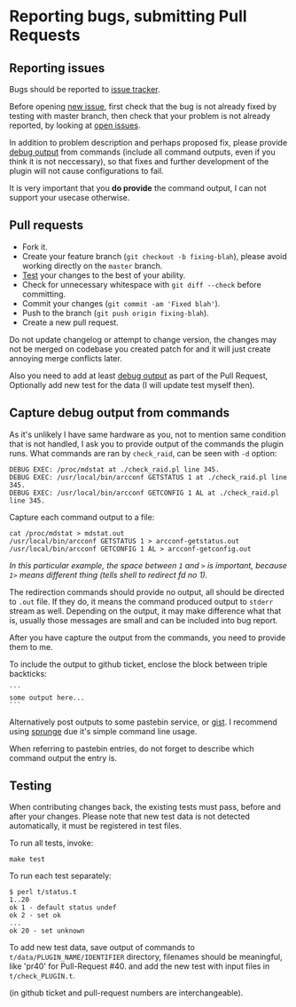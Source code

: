 # Reporting bugs, submitting Pull Requests

## Reporting issues

Bugs should be reported to [issue tracker](https://github.com/glensc/nagios-plugin-check_raid/issues).

Before opening [new issue](https://github.com/glensc/nagios-plugin-check_raid/issues/new), first check that the bug is not already fixed by testing with master branch, then check that your problem is not already reported, by looking at [open issues](https://github.com/glensc/nagios-plugin-check_raid/issues?state=open).

In addition to problem description and perhaps proposed fix, please provide [debug output](#capture-debug-output-from-commands) from commands (include all command outputs, even if you think it is not neccessary), so that fixes and further development of the plugin will not cause configurations to fail.

It is very important that you **do provide** the command output, I can not support your usecase otherwise.

## Pull requests

- Fork it.
- Create your feature branch (`git checkout -b fixing-blah`), please avoid working directly on the `master` branch.
- [Test](#testing) your changes to the best of your ability.
- Check for unnecessary whitespace with `git diff --check` before committing.
- Commit your changes (`git commit -am 'Fixed blah'`).
- Push to the branch (`git push origin fixing-blah`).
- Create a new pull request.

Do not update changelog or attempt to change version, the changes may not be merged on codebase you created patch for and it will just create annoying merge conflicts later.

Also you need to add at least [debug output](#capture-debug-output-from-commands) as part of the Pull Request, Optionally add new test for the data (I will update test myself then).

## Capture debug output from commands

As it's unlikely I have same hardware as you, not to mention same condition that is not handled, I ask you to provide output of the commands the plugin runs.
What commands are ran by `check_raid`, can be seen with `-d` option:

    DEBUG EXEC: /proc/mdstat at ./check_raid.pl line 345.
    DEBUG EXEC: /usr/local/bin/arcconf GETSTATUS 1 at ./check_raid.pl line 345.
    DEBUG EXEC: /usr/local/bin/arcconf GETCONFIG 1 AL at ./check_raid.pl line 345.

Capture each command output to a file:

    cat /proc/mdstat > mdstat.out
    /usr/local/bin/arcconf GETSTATUS 1 > arcconf-getstatus.out
    /usr/local/bin/arcconf GETCONFIG 1 AL > arcconf-getconfig.out

*In this particular example, the space between `1` and `>` is important, because `1>` means different thing (tells shell to redirect fd no 1).*

The redirection commands should provide no output, all should be directed to `.out` file.
If they do, it means the command produced output to `stderr` stream as well.
Depending on the output, it may make difference what that is,
usually those messages are small and can be included into bug report.

After you have capture the output from the commands, you need to provide them to me.

To include the output to github ticket, enclose the block between triple backticks:

    ```
    some output here...
    ```

Alternatively post outputs to some pastebin service, or [gist](https://gists.github.com).
I recommend using [sprunge](http://sprunge.us/) due it's simple command line usage.

When referring to pastebin entries, do not forget to describe which command output the entry is. 

## Testing ##

When contributing changes back, the existing tests must pass, before and after your changes. Please note that new test data is not detected automatically, it must be registered in test files.

To run all tests, invoke:

    make test

To run each test separately:

```
$ perl t/status.t
1..20
ok 1 - default status undef
ok 2 - set ok
...
ok 20 - set unknown
```

To add new test data, save output of commands to `t/data/PLUGIN_NAME/IDENTIFIER` directory, filenames should be meaningful, like 'pr40' for Pull-Request #40. and add the new test with input files in `t/check_PLUGIN.t`.

(in github ticket and pull-request numbers are interchangeable).	
